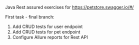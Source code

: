 Java Rest assured exercises for https://petstore.swagger.io/#/

First task - final branch:
1. Add CRUD tests for user endpoint
2. Add CRUD tests for pet endpoint
3. Configure Allure reports for Rest API
